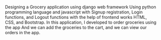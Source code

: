 Designing a Grocery application using django web framework
Using python programming language and javascript with Signup registration, Login functions, and Logout functions with the help of frontend works HTML, CSS, and Bootstrap.
In this application, I developed to order groceries using the app 
And we can add the groceries to the cart, and we can view our orders in the app.
